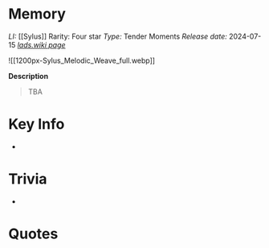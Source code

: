 # Memory
*LI:* [[Sylus]]
Rarity: Four star
*Type:* Tender Moments
*Release date:* 2024-07-15
*[lads.wiki page](https://lads.wiki/wiki/Sylus:_Melodic_Weave)*

![[1200px-Sylus_Melodic_Weave_full.webp]]

**Description**
> TBA

# Key Info
* 

# Trivia
* 

# Quotes

> 